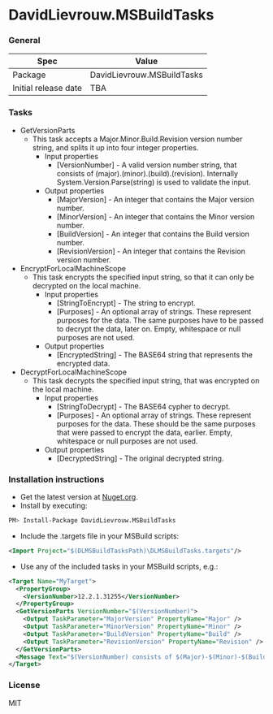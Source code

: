 # DavidLievrouw.MSBuildTasks

### General
| Spec | Value | 
| --------- | --------- | 
| Package | DavidLievrouw.MSBuildTasks | 
| Initial release date | TBA | 

### Tasks
* GetVersionParts
  * This task accepts a Major.Minor.Build.Revision version number string, and splits it up into four integer properties. 
    * Input properties
      * [VersionNumber] - A valid version number string, that consists of (major).(minor).(build).(revision). Internally System.Version.Parse(string) is used to validate the input.
    * Output properties
      * [MajorVersion] - An integer that contains the Major version number.
      * [MinorVersion] - An integer that contains the Minor version number.
      * [BuildVersion] - An integer that contains the Build version number.
      * [RevisionVersion] - An integer that contains the Revision version number.
* EncryptForLocalMachineScope
  * This task encrypts the specified input string, so that it can only be decrypted on the local machine.
    * Input properties
      * [StringToEncrypt] - The string to encrypt.
      * [Purposes] - An optional array of strings. These represent purposes for the data. The same purposes have to be passed to decrypt the data, later on. Empty, whitespace or null purposes are not used.
    * Output properties
      * [EncryptedString] - The BASE64 string that represents the encrypted data.
* DecryptForLocalMachineScope
  * This task decrypts the specified input string, that was encrypted on the local machine.
    * Input properties
      * [StringToDecrypt] - The BASE64 cypher to decrypt.
      * [Purposes] - An optional array of strings. These represent purposes for the data. These should be the same purposes that were passed to encrypt the data, earlier. Empty, whitespace or null purposes are not used.
    * Output properties
      * [DecryptedString] - The original decrypted string.

### Installation instructions
* Get the latest version at [Nuget.org](https://www.nuget.org/packages/DavidLievrouw.MSBuildTasks/).
* Install by executing:
```sh
PM> Install-Package DavidLievrouw.MSBuildTasks
```
* Include the .targets file in your MSBuild scripts:
```xml
<Import Project="$(DLMSBuildTasksPath)\DLMSBuildTasks.targets"/>
```
* Use any of the included tasks in your MSBuild scripts, e.g.:
```xml
<Target Name="MyTarget">
  <PropertyGroup>
    <VersionNumber>12.2.1.31255</VersionNumber>
  </PropertyGroup>
  <GetVersionParts VersionNumber="$(VersionNumber)">
    <Output TaskParameter="MajorVersion" PropertyName="Major" />
    <Output TaskParameter="MinorVersion" PropertyName="Minor" />
    <Output TaskParameter="BuildVersion" PropertyName="Build" />
    <Output TaskParameter="RevisionVersion" PropertyName="Revision" />
  </GetVersionParts>
  <Message Text="$(VersionNumber) consists of $(Major)-$(Minor)-$(Build)-$(Revision)." />
</Target>
```

### License
MIT
